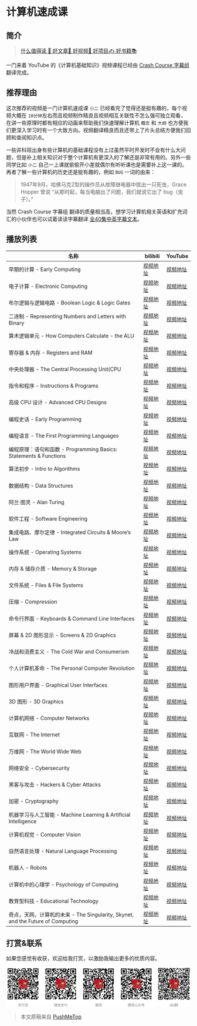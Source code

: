 # 计算机速成课

## 简介

> [ 什么值得读 💎 好文章📒 好视频🎥 好项目✍️ 好书籍📚](https://github.com/pushmetop/reading-lists)

一门来着 YouTube 的《计算机基础知识》视频课程已经由 [Crash Course 字幕组](https://github.com/1c7/crash-course-computer-science-chinese) 翻译完成。

## 推荐理由

这次推荐的视频是一门计算机速成课 `小二` 已经看完了觉得还是挺有趣的，每个视频大概在 `10分钟`左右而且视频制作精良且视频相互关联性不怎么强可独立观看，在讲一些原理时都有相应的动画来帮助我们快速理解计算机 `概念` 和 `大纲` 也方便我们更深入学习时有一个大致方向。视频翻译精良而且还带上了片头总结方便我们回顾和查阅知识点。

一些非科班出身有些计算机的基础课程没有上过虽然平时开发时不会有什么大问题，但是补上相关知识对于整个计算机有更深入的了解还是非常有用的。另外一些同学比如 `小二` 自己一上课就偷偷开小差就偶尔有听听课也是需要补上这一课的。再者了解一些计算机的历史还是挺有趣的，例如 `BUG` 一词的由来：

> 1947年9月，哈佛马克2型的操作员从故障继电器中拔出一只死虫，Grace Hopper 曾说 “从那时起，每当电脑出了问题，我们就说它出了 bug（虫子）。” 

当然 Crash Course 字幕组 翻译的质量相当高，想学习计算机相关英语和扩充词汇的小伙伴也可以试着读读字幕翻译 [全40集中英字幕文本](https://github.com/1c7/crash-course-computer-science-chinese/tree/3549ba94972fb7c267703b0b27ecbf976018ae4d/(%E5%AD%97%E5%B9%95)%E5%85%A840%E9%9B%86%E4%B8%AD%E8%8B%B1%E5%AD%97%E5%B9%95%E6%96%87%E6%9C%AC)。

## 播放列表

| 名称 | bilibili | YouTube |
| --- | --- | --- |
| 早期的计算 - Early Computing | [视频地址](https://www.bilibili.com/video/av21376839/?p=1)  | [视频地址](https://www.youtube.com/watch?v=O5nskjZ_GoI&list=PL8dPuuaLjXtNlUrzyH5r6jN9ulIgZBpdo&index=2) |
| 电子计算 - Electronic Computing | [视频地址](https://www.bilibili.com/video/av21376839/?p=2)  | [视频地址](https://www.youtube.com/watch?v=LN0ucKNX0hc&list=PL8dPuuaLjXtNlUrzyH5r6jN9ulIgZBpdo&index=3) |
| 布尔逻辑与逻辑电路 - Boolean Logic & Logic Gates | [视频地址](https://www.bilibili.com/video/av21376839/?p=3)  | [视频地址](https://www.youtube.com/watch?v=gI-qXk7XojA&list=PL8dPuuaLjXtNlUrzyH5r6jN9ulIgZBpdo&index=4) |
| 二进制 - Representing Numbers and Letters with Binary | [视频地址](https://www.bilibili.com/video/av21376839/?p=4)  | [视频地址](https://www.youtube.com/watch?v=1GSjbWt0c9M&list=PL8dPuuaLjXtNlUrzyH5r6jN9ulIgZBpdo&index=5) |
| 算术逻辑单元 - How Computers Calculate - the ALU | [视频地址](https://www.bilibili.com/video/av21376839/?p=5)  | [视频地址](https://www.youtube.com/watch?v=1I5ZMmrOfnA&list=PL8dPuuaLjXtNlUrzyH5r6jN9ulIgZBpdo&index=6) |
| 寄存器 & 内存 - Registers and RAM | [视频地址](https://www.bilibili.com/video/av21376839/?p=6)  | [视频地址](https://www.youtube.com/watch?v=fpnE6UAfbtU&list=PL8dPuuaLjXtNlUrzyH5r6jN9ulIgZBpdo&index=7) |
| 中央处理器 - The Central Processing Unit(CPU | [视频地址](https://www.bilibili.com/video/av21376839/?p=7)  | [视频地址](https://www.youtube.com/watch?v=FZGugFqdr60&list=PL8dPuuaLjXtNlUrzyH5r6jN9ulIgZBpdo&index=8) |
| 指令和程序 - Instructions & Programs | [视频地址](https://www.bilibili.com/video/av21376839/?p=8)  | [视频地址](https://www.youtube.com/watch?v=zltgXvg6r3k&list=PL8dPuuaLjXtNlUrzyH5r6jN9ulIgZBpdo&index=9) |
| 高级 CPU 设计 - Advanced CPU Designs | [视频地址](https://www.bilibili.com/video/av11867964/9)  | [视频地址](https://www.youtube.com/watch?v=rtAlC5J1U40&list=PL8dPuuaLjXtNlUrzyH5r6jN9ulIgZBpdo&index=10) |
| 编程史话 - Early Programming | [视频地址](https://www.bilibili.com/video/av21376839/?p=10)  | [视频地址](https://www.youtube.com/watch?v=nwDq4adJwzM&list=PL8dPuuaLjXtNlUrzyH5r6jN9ulIgZBpdo&index=11) |
| 编程语言 - The First Programming Languages | [视频地址](https://www.bilibili.com/video/av21376839/?p=11)  | [视频地址](https://www.youtube.com/watch?v=RU1u-js7db8&list=PL8dPuuaLjXtNlUrzyH5r6jN9ulIgZBpdo&index=12) |
| 编程原理：语句和函数 - Programming Basics: Statements & Functions | [视频地址](https://www.bilibili.com/video/av21376839/?p=12)  | [视频地址](https://www.youtube.com/watch?v=l26oaHV7D40&list=PL8dPuuaLjXtNlUrzyH5r6jN9ulIgZBpdo&index=13) |
| 算法初步 - Intro to Algorithms | [视频地址](https://www.bilibili.com/video/av21376839/?p=13)  | [视频地址](https://www.youtube.com/watch?v=rL8X2mlNHPM&list=PL8dPuuaLjXtNlUrzyH5r6jN9ulIgZBpdo&index=14) |
| 数据结构 - Data Structures | [视频地址](https://www.bilibili.com/video/av21376839/?p=14)  | [视频地址](https://www.youtube.com/watch?v=DuDz6B4cqVc&list=PL8dPuuaLjXtNlUrzyH5r6jN9ulIgZBpdo&index=15) |
| 阿兰·图灵 - Alan Turing | [视频地址](https://www.bilibili.com/video/av21376839/?p=15)  | [视频地址](https://www.youtube.com/watch?v=7TycxwFmdB0&list=PL8dPuuaLjXtNlUrzyH5r6jN9ulIgZBpdo&index=16) |
| 软件工程 - Software Engineering | [视频地址](https://www.bilibili.com/video/av21376839/?p=16)  | [视频地址](https://www.youtube.com/watch?v=O753uuutqH8&list=PL8dPuuaLjXtNlUrzyH5r6jN9ulIgZBpdo&index=17) |
| 集成电路、摩尔定律 - Integrated Circuits & Moore’s Law | [视频地址](https://www.bilibili.com/video/av21376839/?p=17)  | [视频地址](https://www.youtube.com/watch?v=6-tKOHICqrI&list=PL8dPuuaLjXtNlUrzyH5r6jN9ulIgZBpdo&index=18) |
| 操作系统 - Operating Systems | [视频地址](https://www.bilibili.com/video/av21376839/?p=18)  | [视频地址](https://www.youtube.com/watch?v=26QPDBe-NB8&list=PL8dPuuaLjXtNlUrzyH5r6jN9ulIgZBpdo&index=19) |
| 内存 & 储存介质 - Memory & Storage | [视频地址](https://www.bilibili.com/video/av21376839/?p=19)  | [视频地址](https://www.youtube.com/watch?v=TQCr9RV7twk&list=PL8dPuuaLjXtNlUrzyH5r6jN9ulIgZBpdo&index=20) |
| 文件系统 - Files & File Systems | [视频地址](https://www.bilibili.com/video/av21376839/?p=20)  | [视频地址](https://www.youtube.com/watch?v=KN8YgJnShPM&list=PL8dPuuaLjXtNlUrzyH5r6jN9ulIgZBpdo&index=21) |
| 压缩 - Compression | [视频地址](https://www.bilibili.com/video/av21376839/?p=21)  | [视频地址](https://www.youtube.com/watch?v=OtDxDvCpPL4&list=PL8dPuuaLjXtNlUrzyH5r6jN9ulIgZBpdo&index=22) |
| 命令行界面 - Keyboards & Command Line Interfaces | [视频地址](https://www.bilibili.com/video/av21376839/?p=22)  | [视频地址](https://www.youtube.com/watch?v=4RPtJ9UyHS0&list=PL8dPuuaLjXtNlUrzyH5r6jN9ulIgZBpdo&index=23) |
| 屏幕 & 2D 图形显示 - Screens & 2D Graphics | [视频地址](https://www.bilibili.com/video/av21376839/?p=23)  | [视频地址](https://www.youtube.com/watch?v=7Jr0SFMQ4Rs&list=PL8dPuuaLjXtNlUrzyH5r6jN9ulIgZBpdo&index=24) |
| 冷战和消费主义 - The Cold War and Consumerism | [视频地址](https://www.bilibili.com/video/av21376839/?p=24)  | [视频地址](https://www.youtube.com/watch?v=m8i38Yq1wX4&list=PL8dPuuaLjXtNlUrzyH5r6jN9ulIgZBpdo&index=25) |
| 个人计算机革命 - The Personal Computer Revolution | [视频地址](https://www.bilibili.com/video/av21376839/?p=25)  | [视频地址](https://www.youtube.com/watch?v=M5BZou6C01w&list=PL8dPuuaLjXtNlUrzyH5r6jN9ulIgZBpdo&index=26) |
| 图形用户界面 - Graphical User Interfaces | [视频地址](https://www.bilibili.com/video/av21376839/?p=26)  | [视频地址](https://www.youtube.com/watch?v=XIGSJshYb90&list=PL8dPuuaLjXtNlUrzyH5r6jN9ulIgZBpdo&index=27) |
| 3D 图形 - 3D Graphics | [视频地址](https://www.bilibili.com/video/av21376839/?p=27)  | [视频地址](https://www.youtube.com/watch?v=TEAtmCYYKZA&list=PL8dPuuaLjXtNlUrzyH5r6jN9ulIgZBpdo&index=28) |
| 计算机网络 - Computer Networks | [视频地址](https://www.bilibili.com/video/av21376839/?p=28)  | [视频地址](https://www.youtube.com/watch?v=3QhU9jd03a0&list=PL8dPuuaLjXtNlUrzyH5r6jN9ulIgZBpdo&index=29) |
| 互联网 - The Internet | [视频地址](https://www.bilibili.com/video/av21376839/?p=29)  | [视频地址](https://www.youtube.com/watch?v=AEaKrq3SpW8&list=PL8dPuuaLjXtNlUrzyH5r6jN9ulIgZBpdo&index=30) |
| 万维网 - The World Wide Web | [视频地址](https://www.bilibili.com/video/av21376839/?p=30)  | [视频地址](https://www.youtube.com/watch?v=guvsH5OFizE&list=PL8dPuuaLjXtNlUrzyH5r6jN9ulIgZBpdo&index=31) |
| 网络安全 - Cybersecurity | [视频地址](https://www.bilibili.com/video/av21376839/?p=31)  | [视频地址](https://www.youtube.com/watch?v=bPVaOlJ6ln0&list=PL8dPuuaLjXtNlUrzyH5r6jN9ulIgZBpdo&index=32) |
| 黑客与攻击 - Hackers & Cyber Attacks | [视频地址](https://www.bilibili.com/video/av21376839/?p=32)  | [视频地址](https://www.youtube.com/watch?v=_GzE99AmAQU&list=PL8dPuuaLjXtNlUrzyH5r6jN9ulIgZBpdo&index=33) |
| 加密 - Cryptography | [视频地址](https://www.bilibili.com/video/av21376839/?p=33)  | [视频地址](https://www.youtube.com/watch?v=jhXCTbFnK8o&list=PL8dPuuaLjXtNlUrzyH5r6jN9ulIgZBpdo&index=34) |
| 机器学习与人工智能 - Machine Learning & Artificial Intelligence | [视频地址](https://www.bilibili.com/video/av21376839/?p=34)  | [视频地址](https://www.youtube.com/watch?v=z-EtmaFJieY&list=PL8dPuuaLjXtNlUrzyH5r6jN9ulIgZBpdo&index=35) |
| 计算机视觉 - Computer Vision | [视频地址](https://www.bilibili.com/video/av21376839/?p=35)  | [视频地址](https://www.youtube.com/watch?v=-4E2-0sxVUM&list=PL8dPuuaLjXtNlUrzyH5r6jN9ulIgZBpdo&index=36) |
| 自然语言处理 - Natural Language Processing | [视频地址](https://www.bilibili.com/video/av21376839/?p=36)  | [视频地址](https://www.youtube.com/watch?v=fOvTtapxa9c&list=PL8dPuuaLjXtNlUrzyH5r6jN9ulIgZBpdo&index=37) |
| 机器人 - Robots | [视频地址](https://www.bilibili.com/video/av21376839/?p=37)  | [视频地址](https://www.youtube.com/watch?v=3XkL0qQ21Oo&list=PL8dPuuaLjXtNlUrzyH5r6jN9ulIgZBpdo&index=38) |
| 计算机中的心理学 - Psychology of Computing | [视频地址](https://www.bilibili.com/video/av21376839/?p=38)  | [视频地址](https://www.youtube.com/watch?v=DEHsvQ3Ylwg&list=PL8dPuuaLjXtNlUrzyH5r6jN9ulIgZBpdo&index=39) |
| 教育型科技 - Educational Technology | [视频地址](https://www.bilibili.com/video/av21376839/?p=39)  | [视频地址](https://www.youtube.com/watch?v=zTi3_l5h5PQ&list=PL8dPuuaLjXtNlUrzyH5r6jN9ulIgZBpdo&index=40) |
| 奇点，天网，计算机的未来 - The Singularity, Skynet, and the Future of Computing | [视频地址](https://www.bilibili.com/video/av21376839/?p=40)  | [视频地址](https://www.youtube.com/watch?v=5TNAz1HYg18&list=PL8dPuuaLjXtNlUrzyH5r6jN9ulIgZBpdo&index=41) |

## 打赏&联系

如果您感觉有收获，欢迎给我打赏，以激励我输出更多的优质内容。

![打赏&联系](https://raw.githubusercontent.com/pushmetop/resource/master/donate/donate.png)

> 本文原稿来自 [PushMeTop](https://github.com/pushmetop)